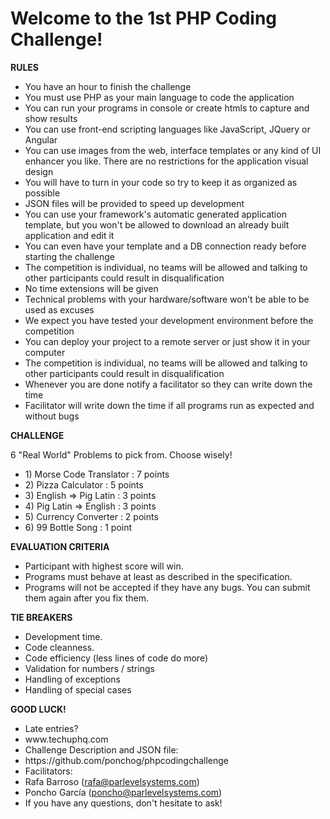Welcome to the 1st PHP Coding Challenge!
==================

<b>RULES</b>
<ul>
	<li>You have an hour to finish the challenge</li>
	<li>You must use PHP as your main language to code the application</li>
	<li>You can run your programs in console or create htmls to capture and show results</li>
	<li>You can use front-end scripting languages like JavaScript, JQuery or Angular</li>
	<li>You can use images from the web, interface templates or any kind of UI enhancer you like. There are no restrictions for the application visual design</li>
	<li>You will have to turn in your code so try to keep it as organized as possible</li>
	<li>JSON files will be provided to speed up development</li>
	<li>You can use your framework's automatic generated application template, but you won't be allowed to download an already built application and edit it</li>
	<li>You can even have your template and a DB connection ready before starting the challenge</li>
	<li>The competition is individual, no teams will be allowed and talking to other participants could result in disqualification</li>
	<li>No time extensions will be given</li>
	<li>Technical problems with your hardware/software won't be able to be used as excuses</li>
	<li>We expect you have tested your development environment before the competition</li>
	<li>You can deploy your project to a remote server or just show it in your computer</li>
	<li>The competition is individual, no teams will be allowed and talking to other participants could result in disqualification</li>
	<li>Whenever you are done notify a facilitator so they can write down the time</li>
	<li>Facilitator will write down the time if all programs run as expected and without bugs</li>
</ul>

<b>CHALLENGE</b>

6 "Real World" Problems to pick from. Choose wisely!
<ul>
	<li>1) Morse Code Translator : 7 points</li>
	<li>2) Pizza Calculator : 5 points</li>
	<li>3) English => Pig Latin : 3 points</li>
	<li>4) Pig Latin => English : 3 points</li>
	<li>5) Currency Converter : 2 points</li>
	<li>6) 99 Bottle Song : 1 point</li>
</ul>

<b>EVALUATION CRITERIA</b>

<ul>
	<li>Participant with highest score will win.</li>
	<li>Programs must behave at least as described in the specification.</li>
	<li>Programs will not be accepted if they have any bugs. You can submit them again after you fix them.</li>
</ul>

<b>TIE BREAKERS</b>

<ul>
	<li>Development time.</li>
	<li>Code cleanness.</li>
	<li>Code efficiency (less lines of code do more)</li>
	<li>Validation for numbers / strings</li>
	<li>Handling of exceptions</li>
	<li>Handling of special cases</li>
</ul>

<b>GOOD LUCK!</b>

<ul>
	<li>Late entries?</li>
	<li>www.techuphq.com</li>
	<li>Challenge Description and JSON file:</li>
	<li>https://github.com/ponchog/phpcodingchallenge</li>
	<li>Facilitators:</li> 
	<li>Rafa Barroso (<a href="mailto:rafa@parlevelsystems.com">rafa@parlevelsystems.com</a>)</li>
	<li>Poncho García (<a href="mailto:poncho@parlevelsystems.com">poncho@parlevelsystems.com</a>)</li>
	<li>If you have any questions, don't hesitate to ask!</li>
</ul>
